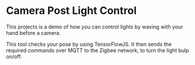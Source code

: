 # Camera Post Light Control

This projects is a demo of how you can control lights by waving with your hand before a
camera.

This tool checks your pose by using TensorFlowJS. It then sends the required commands
over MQTT to the Zigbee network, to turn the light bulp on/off.
